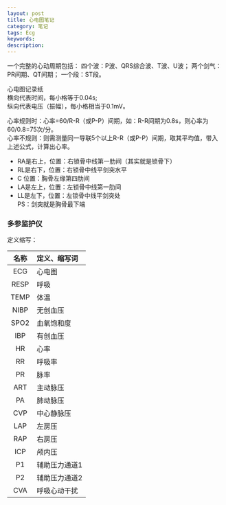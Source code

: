 ```yaml
---
layout: post
title: 心电图笔记
category: 笔记
tags: Ecg
keywords:
description:
---
```


一个完整的心动周期包括：
四个波：P波、QRS综合波、T波、U波；
两个剑气：PR间期、QT间期；
一个段：ST段。

心电图记录纸  
横向代表时间，每小格等于0.04s;  
纵向代表电压（振幅），每小格相当于0.1mV。

心率规则时：心率=60/R-R（或P-P）间期，如：R-R间期为0.8s，则心率为60/0.8=75次/分。  
心率不规则：则需测量同一导联5个以上R-R（或P-P）间期，取其平均值，带入上述公式，计算出心率。

- RA是右上，位置：右锁骨中线第一肋间（其实就是锁骨下）  
- RL是右下，位置：右锁骨中线平剑突水平  
- C 位置：胸骨左缘第四肋间  
- LA是左上，位置：左锁骨中线第一肋间  
- LL是左下，位置：左锁骨中线平剑突处  
PS：剑突就是胸骨最下端  

### 多参监护仪
定义缩写：

|名称|	定义、缩写词|
|:--:|:--|
|ECG|	心电图|
|RESP|	呼吸|
|TEMP|	体温|
|NIBP|	无创血压|
|SPO2|	血氧饱和度|
|IBP|	有创血压|
|HR|	心率|
|RR|	呼吸率|
|PR|	脉率|
|ART|	主动脉压|
|PA|	肺动脉压|
|CVP|	中心静脉压|
|LAP|	左房压|
|RAP|	右房压|
|ICP|	颅内压|
|P1|	辅助压力通道1|
|P2|	辅助压力通道2|
|CVA|	呼吸心动干扰|
